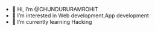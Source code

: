 - 👋 Hi, I’m @CHUNDURURAMROHIT
- 👀 I’m interested in Web development,App development
- 🌱 I’m currently learning Hacking
<!---
chundururamrohit1/chundururamrohit1 is a ✨ special ✨ repository because its `README.md` (this file) appears on your GitHub profile.
You can click the Preview link to take a look at your changes.
--->
